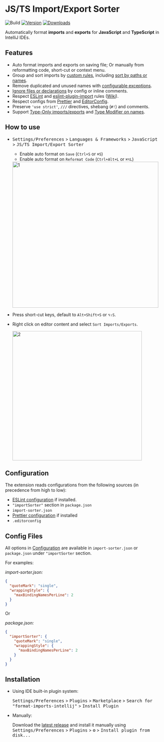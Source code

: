 # JS/TS Import/Export Sorter

![Build](https://github.com/daidodo/format-imports-intellij/workflows/Build/badge.svg)
[![Version](https://img.shields.io/jetbrains/plugin/v/16195.svg)](https://plugins.jetbrains.com/plugin/16195)
[![Downloads](https://img.shields.io/jetbrains/plugin/d/16195.svg)](https://plugins.jetbrains.com/plugin/16195)

<!-- Plugin description -->

Automatically format **imports** and **exports** for **JavaScript** and **TypeScript** in IntelliJ IDEs.

## Features

- Auto format imports and exports on saving file; Or manually from reformatting code, short-cut or context menu.
- Group and sort imports by [custom rules](https://github.com/daidodo/format-imports/blob/main/README.md#grouping-rules), including [sort by paths or names](https://github.com/daidodo/format-imports/blob/main/docs/interfaces/configuration.md#sortimportsby).
- Remove duplicated and unused names with [configurable exceptions](https://github.com/daidodo/format-imports/blob/main/README.md#unused-imports-removal).
- [Ignore files or declarations](https://github.com/daidodo/format-imports/blob/main/README.md#ignoring-files-or-declarations) by config or inline comments.
- Respect [ESLint](https://eslint.org) and [eslint-plugin-import](https://github.com/benmosher/eslint-plugin-import) rules ([Wiki](https://github.com/daidodo/format-imports/wiki/ESLint-Compatibility)).
- Respect configs from [Prettier](https://prettier.io) and [EditorConfig](https://editorconfig.org).
- Preserve `'use strict'`, `///` directives, shebang (`#!`) and comments.
- Support [Type-Only imports/exports](https://devblogs.microsoft.com/typescript/announcing-typescript-3-8/#type-only-imports-exports) and [Type Modifier on names](https://devblogs.microsoft.com/typescript/announcing-typescript-4-5/#type-on-import-names).

## How to use

- <kbd>Settings/Preferences</kbd> > <kbd>Languages & Frameworks</kbd> > <kbd>JavaScript</kbd> > <kbd>JS/TS Import/Export Sorter</kbd>
  - Enable auto format on `Save` (`Ctrl+S` or `⌘S`)
  - Enable auto format on `Reformat Code` (`Ctrl+Alt+L` or `⌘⌥L`)

  <img width="475" alt="1" src="https://user-images.githubusercontent.com/8170176/112557394-470be380-8dc4-11eb-944e-96b98824f85f.png">

- Press short-cut keys, default to `Alt+Shift+S` or `⌥⇧S`.
- Right click on editor content and select `Sort Imports/Exports`.

  <img width="421" alt="2" src="https://user-images.githubusercontent.com/8170176/112558168-04e3a180-8dc6-11eb-997c-3b23bd379672.png">

## Configuration

The extension reads configurations from the following sources (in precedence from high to low):

- [ESLint configuration](https://eslint.org/docs/user-guide/configuring) if installed.
- `"importSorter"` section in `package.json`
- `import-sorter.json`
- [Prettier configuration](https://github.com/prettier/prettier-vscode#configuration) if installed
- `.editorconfig`

## Config Files

All options in [Configuration](https://github.com/daidodo/format-imports/blob/main/docs/interfaces/configuration.md) are available in `import-sorter.json` or `package.json` under `"importSorter` section.

For examples:

_import-sorter.json:_

```json
{
  "quoteMark": "single",
  "wrappingStyle": {
    "maxBindingNamesPerLine": 2
  }
}
```

Or

_package.json:_

```json
{
  "importSorter": {
    "quoteMark": "single",
    "wrappingStyle": {
      "maxBindingNamesPerLine": 2
    }
  }
}
```

<!-- Plugin description end -->

## Installation

- Using IDE built-in plugin system:

  <kbd>Settings/Preferences</kbd> > <kbd>Plugins</kbd> > <kbd>Marketplace</kbd> > <kbd>Search for
  "format-imports-intellij"</kbd> >
  <kbd>Install Plugin</kbd>

- Manually:

  Download the [latest release](https://github.com/daidodo/format-imports-intellij/releases/latest) and install it
  manually using
  <kbd>Settings/Preferences</kbd> > <kbd>Plugins</kbd> > <kbd>⚙️</kbd> > <kbd>Install plugin from disk...</kbd>
